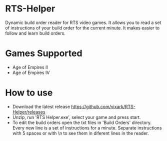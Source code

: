 # RTS-Helper
Dynamic build order reader for RTS video games. It allows you to read a set of instructions of your build order for the current minute. It makes easier to follow and learn build orders.

# Games Supported
* Age of Empires II
* Age of Empires IV

# How to use
* Download the latest release https://github.com/vixark/RTS-Helper/releases
* Unzip, run 'RTS Helper.exe', select your game and press start.
* To edit the build orders open the txt files in 'Build Orders' directory. Every new line is a set of instructions for a minute. Separate instructions with 5 spaces or with \n to see them in diferent lines in the reader.
